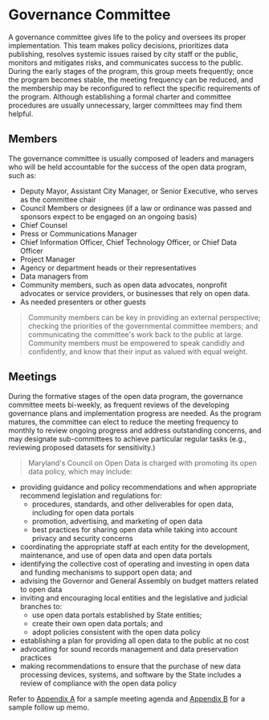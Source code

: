 # Governance Committee

A governance committee gives life to the policy and oversees its proper implementation. This team makes policy decisions, prioritizes data publishing, resolves systemic issues raised by city staff or the public, monitors and mitigates risks, and communicates success to the public. During the early stages of the program, this group meets frequently; once the program becomes stable, the meeting frequency can be reduced, and the membership may be reconfigured to reflect the specific requirements of the program. Although establishing a formal charter and committee procedures are usually unnecessary, larger committees may find them helpful.

## Members
The governance committee is usually composed of leaders and managers who will be held accountable for the success of the open data program, such as:
* Deputy Mayor, Assistant City Manager, or Senior Executive, who serves as the committee chair
* Council Members or designees (if a law or ordinance was passed and sponsors expect to be engaged on an ongoing basis)
* Chief Counsel
* Press or Communications Manager
* Chief Information Officer, Chief Technology Officer, or Chief Data Officer
* Project Manager
* Agency or department heads or their representatives
* Data managers from 
* Community members, such as open data advocates, nonprofit advocates or service providers, or businesses that rely on open data. 
* As needed presenters or other guests

> Community members can be key in providing an external perspective; checking the priorities of the governmental committee members; and communicating the committee's work back to the public at large. Community members must be empowered to speak candidly and confidently, and know that their input as valued with equal weight.

## Meetings

During the formative stages of the open data program, the governance committee meets bi-weekly, as frequent reviews of the developing governance plans and implementation progress are needed. As the program matures, the committee can elect to reduce the meeting frequency to monthly to review ongoing progress and address outstanding concerns, and may designate sub-committees to achieve particular regular tasks (e.g., reviewing proposed datasets for sensitivity.)

> Maryland's Council on Open Data is charged with promoting its open data policy, which may include:
* providing guidance and policy recommendations and when appropriate recommend legislation and regulations for:
    * procedures, standards, and other deliverables for open data, including for open data portals
    * promotion, advertising, and marketing of open data
  * best practices for sharing open data while taking into account privacy and security concerns
* coordinating the appropriate staff at each entity for the development, maintenance, and use of open data and open data portals
* identifying the collective cost of operating and investing in open data and funding mechanisms to support open data; and
* advising the Governor and General Assembly on budget matters related to open data
* inviting and encouraging local entities and the legislative and judicial branches to:
  * use open data portals established by State entities;
  * create their own open data portals; and
  * adopt policies consistent with the open data policy
* establishing a plan for providing all open data to the public at no cost
* advocating for sound records management and data preservation practices
* making recommendations to ensure that the purchase of new data processing devices, systems, and software by the State includes a review of compliance with the open data policy

Refer to [Appendix A](appendix-a.md) for a sample meeting agenda and [Appendix B](appendix-b.md) for a sample follow up memo.
